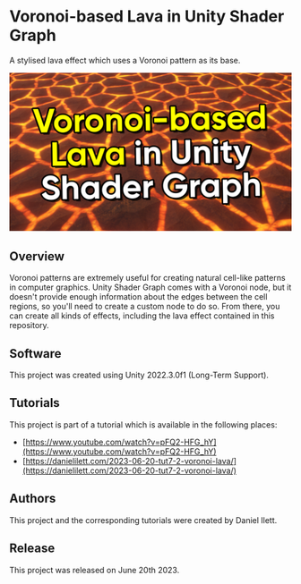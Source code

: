 # Voronoi-based Lava in Unity Shader Graph

A stylised lava effect which uses a Voronoi pattern as its base.

![Lava banner](banner.png)

## Overview

Voronoi patterns are extremely useful for creating natural cell-like patterns in computer graphics. Unity Shader Graph comes with a Voronoi node, but it doesn't provide enough information about the edges between the cell regions, so you'll need to create a custom node to do so. From there, you can create all kinds of effects, including the lava effect contained in this repository.

## Software

This project was created using Unity 2022.3.0f1 (Long-Term Support).

## Tutorials

This project is part of a tutorial which is available in the following places:

- [https://www.youtube.com/watch?v=pFQ2-HFG_hY](https://www.youtube.com/watch?v=pFQ2-HFG_hY)
- [https://danielilett.com/2023-06-20-tut7-2-voronoi-lava/](https://danielilett.com/2023-06-20-tut7-2-voronoi-lava/)

## Authors

This project and the corresponding tutorials were created by Daniel Ilett.

## Release

This project was released on June 20th 2023.
